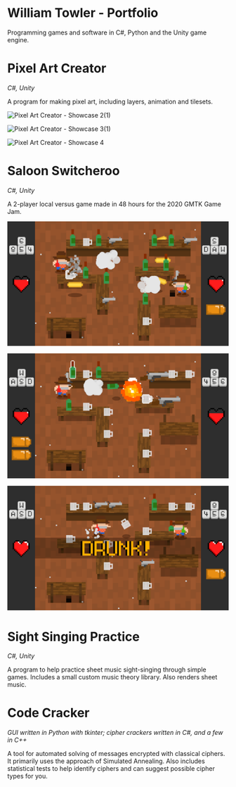 # William Towler - Portfolio

Programming games and software in C#, Python and the Unity game engine.

# Pixel Art Creator

_C#, Unity_

A program for making pixel art, including layers, animation and tilesets.

![Pixel Art Creator - Showcase 2(1)](https://github.com/MrWoafer/MrWoafer.github.io/assets/159387325/094cfb28-e1ac-40bd-9073-608957c248e4)

![Pixel Art Creator - Showcase 3(1)](https://github.com/MrWoafer/MrWoafer.github.io/assets/159387325/53c3b9f6-e0ba-4590-a4ff-a64d7917f2ea)

![Pixel Art Creator - Showcase 4](https://github.com/MrWoafer/MrWoafer.github.io/assets/159387325/3dbc0d5a-5995-45fb-9809-de29eabff11c)

# Saloon Switcheroo

_C#, Unity_

A 2-player local versus game made in 48 hours for the 2020 GMTK Game Jam.

![screenshot](Images/Saloon-Switcheroo-1.png)

![screenshot](Images/Saloon-Switcheroo-2.png)

![screenshot](Images/Saloon-Switcheroo-3.png)

# Sight Singing Practice

_C#, Unity_

A program to help practice sheet music sight-singing through simple games. Includes a small custom music theory library. Also renders sheet music.

# Code Cracker

_GUI written in Python with tkinter; cipher crackers written in C#, and a few in C++_

A tool for automated solving of messages encrypted with classical ciphers. It primarily uses the approach of Simulated Annealing. Also includes statistical tests to help identify ciphers and can suggest possible cipher types for you.
